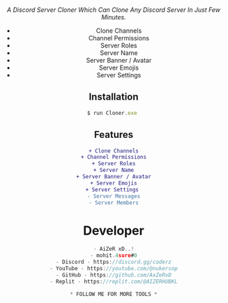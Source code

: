 <div align="center">
  <br />
  <p>

*A Discord Server Cloner Which Can Clone Any Discord Server In Just Few Minutes.*
- Clone Channels
- Channel Permissions
- Server Roles
- Server Name
- Server Banner / Avatar
- Server Emojis
- Server Settings 

## Installation
```js
$ run Cloner.exe 
```
## Features
```diff
+ Clone Channels
+ Channel Permissions
+ Server Roles
+ Server Name
+ Server Banner / Avatar
+ Server Emojis
+ Server Settings 
- Server Messages
- Server Members
```

# Developer
```js
- AiZeR xD..!
- mohit.4sure#0
- Discord - https://discord.gg/coderz
- YouTube - https://youtube.com/@nukersop
- GitHub - https://github.com/AxZeRxD
- Replit - https://replit.com/@AIZERHUBKL

* FOLLOW ME FOR MORE TOOLS *
```